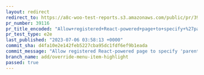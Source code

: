```yaml
---
layout: redirect
redirect_to: https://a8c-woo-test-reports.s3.amazonaws.com/public/pr/39116/e2e/index.html
pr_number: 39116
pr_title_encoded: "Allow+registered+React-powered+page+to+specify+%27parent+path%27"
pr_test_type: e2e
last_published: "2023-07-06 03:58:13 +0000"
commit_sha: d4fa10e2e142feb5227cba95dc1fdf6ef9b1eada
commit_message: "Allow registered React-powered page to specify 'parent path', so the …"
branch_name: add/override-menu-item-highlight
passed: true
---
```

